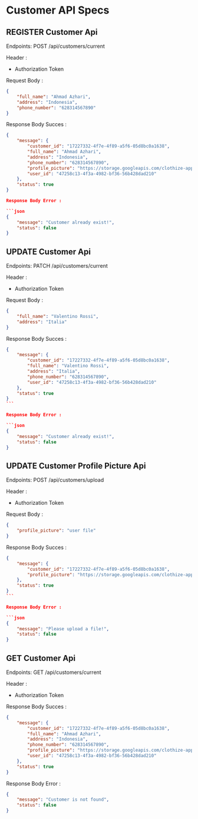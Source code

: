# Customer API Specs

## REGISTER Customer Api

Endpoints: POST /api/customers/current

Header :

- Authorization Token

Request Body :

<!-- profile_picture punya route request sendiri untuk create akan menggunakan default avatar -->

```json
{
	"full_name": "Ahmad Azhari",
	"address": "Indonesia",
	"phone_number": "628314567890"
}
```

Response Body Succes :

````json
{
    "message": {
        "customer_id": "17227332-4f7e-4f89-a5f6-05d8bc0a1638",
        "full_name": "Ahmad Azhari",
        "address": "Indonesia",
        "phone_number": "628314567890",
        "profile_picture": "https://storage.googleapis.com/clothize-app/default-profile-pict.png",
        "user_id": "47258c13-4f3a-4982-bf36-56b428dad210"
    },
    "status": true
}

Response Body Error :

```json
{
	"message": "Customer already exist!",
	"status": false
}
````

## UPDATE Customer Api

Endpoints: PATCH /api/customers/current

Header :

- Authorization Token

Request Body :

<!-- profile_picture punya route request sendiri & setelah update redirect ke login lagi, untuk dapat token dengan data baru -->

```json
{
	"full_name": "Valentino Rossi",
	"address": "Italia"
}
```

Response Body Succes :

````json
{
    "message": {
        "customer_id": "17227332-4f7e-4f89-a5f6-05d8bc0a1638",
        "full_name": "Valentino Rossi",
        "address": "Italia",
        "phone_number": "628314567890",
        "user_id": "47258c13-4f3a-4982-bf36-56b428dad210"
    },
    "status": true
}
```

Response Body Error :

```json
{
	"message": "Customer already exist!",
	"status": false
}
````

## UPDATE Customer Profile Picture Api

Endpoints: POST /api/customers/upload

Header :

- Authorization Token

Request Body :

<!-- profile_picture punya route request sendiri & setelah update redirect ke login lagi, untuk dapat token dengan data baru -->
<!-- untuk file gambar max 2MB -->

```json
{
	"profile_picture": "user file"
}
```

Response Body Succes :

````json
{
    "message": {
        "customer_id": "17227332-4f7e-4f89-a5f6-05d8bc0a1638",
        "profile_picture": "https://storage.googleapis.com/clothize-app/userfile.png"
    },
    "status": true
}
```

Response Body Error :

```json
{
    "message": "Please upload a file!",
    "status": false
}
````

## GET Customer Api

Endpoints: GET /api/customers/current

Header :

- Authorization Token

Response Body Succes :

```json
{
	"message": {
		"customer_id": "17227332-4f7e-4f89-a5f6-05d8bc0a1638",
		"full_name": "Ahmad Azhari",
		"address": "Indonesia",
		"phone_number": "628314567890",
		"profile_picture": "https://storage.googleapis.com/clothize-app/default-profile-pict.png",
		"user_id": "47258c13-4f3a-4982-bf36-56b428dad210"
	},
	"status": true
}
```

Response Body Error :

```json
{
	"message": "Customer is not found",
	"status": false
}
```
